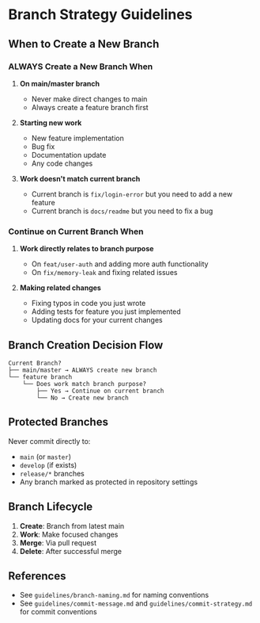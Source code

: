 # Branch Strategy Guidelines

## When to Create a New Branch

### ALWAYS Create a New Branch When

1. **On main/master branch**
   - Never make direct changes to main
   - Always create a feature branch first

2. **Starting new work**
   - New feature implementation
   - Bug fix
   - Documentation update
   - Any code changes

3. **Work doesn't match current branch**
   - Current branch is `fix/login-error` but you need to add a new feature
   - Current branch is `docs/readme` but you need to fix a bug

### Continue on Current Branch When

1. **Work directly relates to branch purpose**
   - On `feat/user-auth` and adding more auth functionality
   - On `fix/memory-leak` and fixing related issues

2. **Making related changes**
   - Fixing typos in code you just wrote
   - Adding tests for feature you just implemented
   - Updating docs for your current changes

## Branch Creation Decision Flow

```text
Current Branch?
├── main/master → ALWAYS create new branch
└── feature branch
    └── Does work match branch purpose?
        ├── Yes → Continue on current branch
        └── No → Create new branch
```

## Protected Branches

Never commit directly to:

- `main` (or `master`)
- `develop` (if exists)
- `release/*` branches
- Any branch marked as protected in repository settings

## Branch Lifecycle

1. **Create**: Branch from latest main
2. **Work**: Make focused changes
3. **Merge**: Via pull request
4. **Delete**: After successful merge

## References

- See `guidelines/branch-naming.md` for naming conventions
- See `guidelines/commit-message.md` and `guidelines/commit-strategy.md` for commit conventions
